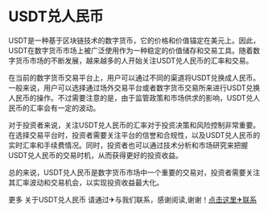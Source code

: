 # USDT兑人民币

USDT是一种基于区块链技术的数字货币，它的价格和价值锚定在美元上。因此，USDT在数字货币市场上被广泛使用作为一种稳定的价值储存和交易工具。随着数字货币市场的不断发展，越来越多的人开始关注USDT兑人民币的汇率和交易。

在当前的数字货币交易平台上，用户可以通过不同的渠道将USDT兑换成人民币。一般来说，用户可以选择通过场外交易平台或者数字货币交易所来进行USDT兑换人民币的操作。不过需要注意的是，由于监管政策和市场供求的影响，USDT兑人民币的汇率会有一定的波动。

对于投资者来说，关注USDT兑人民币的汇率对于投资决策和风险控制非常重要。在选择交易平台时，投资者需要关注平台的信誉和合规性，以及USDT兑人民币的实时汇率和手续费情况。同时，投资者也可以通过技术分析和市场研究来把握USDT兑人民币的交易时机，从而获得更好的投资收益。

总的来说，USDT兑人民币是数字货币市场中一个重要的交易对，投资者需要关注其汇率波动和交易机会，以实现投资收益最大化。

更多 关于USDT兑人民币 请通过✈与我们联系，感谢阅读,谢谢！[点击这里✈联系](https://trx.tw)